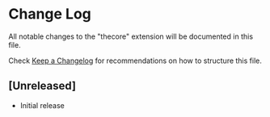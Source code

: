 # Change Log

All notable changes to the "thecore" extension will be documented in this file.

Check [Keep a Changelog](http://keepachangelog.com/) for recommendations on how to structure this file.

## [Unreleased]

- Initial release